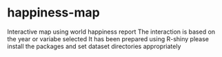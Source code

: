 # happiness-map
Interactive map using world happiness report
The interaction is based on the year or variabe selected
It has been prepared using R-shiny
please install the packages and set dataset directories appropriately 
